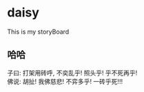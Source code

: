 daisy
=====

This is my storyBoard

## 哈哈

子曰: 打架用砖呼, 不奕乱乎! 照头乎! 乎不死再乎! <br/>
佛说: 胡扯! 我佛慈悲! 不弈多乎! 一砖乎死!!! 
